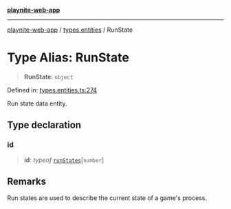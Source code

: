 [**playnite-web-app**](../../README.md)

***

[playnite-web-app](../../README.md) / [types.entities](../README.md) / RunState

# Type Alias: RunState

> **RunState**: `object`

Defined in: [types.entities.ts:274](https://github.com/andrew-codes/playnite-web/blob/main/apps/playnite-web/src/server/data/types.entities.ts#L274)

Run state data entity.

## Type declaration

### id

> **id**: *typeof* [`runStates`](../variables/runStates.md)\[`number`\]

## Remarks

Run states are used to describe the current state of a game's process.
